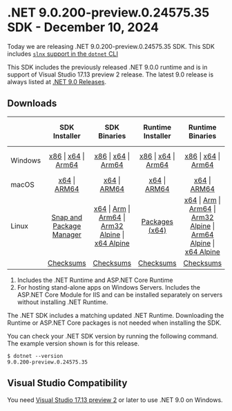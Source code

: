 # .NET 9.0.200-preview.0.24575.35 SDK - December 10, 2024

Today we are releasing .NET 9.0.200-preview.0.24575.35 SDK. This SDK includes [`slnx` support in the `dotnet` CLI](https://github.com/dotnet/sdk/issues/40913)

This SDK includes the previously released .NET 9.0.0 runtime and is in support of Visual Studio 17.13 preview 2 release. The latest 9.0 release is always listed at [.NET 9.0 Releases](../README.md).

## Downloads

|           | SDK Installer                        | SDK Binaries                 | Runtime Installer                                        | Runtime Binaries                                 | ASP.NET Core Runtime           |Windows Desktop Runtime          |
| --------- | :------------------------------------------:     | :----------------------:                 | :---------------------------:                            | :-------------------------:                      | :-----------------:            | :-----------------:            |
| Windows   | [x86][dotnet-sdk-win-x86.exe] \| [x64][dotnet-sdk-win-x64.exe] \| [Arm64][dotnet-sdk-win-arm64.exe] | [x86][dotnet-sdk-win-x86.zip] \| [x64][dotnet-sdk-win-x64.zip] \|  [Arm64][dotnet-sdk-win-arm64.zip] | [x86][dotnet-runtime-win-x86.exe] \| [x64][dotnet-runtime-win-x64.exe] \| [Arm64][dotnet-runtime-win-arm64.exe] | [x86][dotnet-runtime-win-x86.zip] \| [x64][dotnet-runtime-win-x64.zip] \| [Arm64][dotnet-runtime-win-arm64.zip] | [x86][aspnetcore-runtime-win-x86.exe] \| [x64][aspnetcore-runtime-win-x64.exe] \|; [Hosting Bundle][dotnet-hosting-win.exe] | [x86][windowsdesktop-runtime-win-x86.exe] \| [x64][windowsdesktop-runtime-win-x64.exe] \| [Arm64][windowsdesktop-runtime-win-arm64.exe] |
| macOS     | [x64][dotnet-sdk-osx-x64.pkg] \| [ARM64][dotnet-sdk-osx-arm64.pkg] | [x64][dotnet-sdk-osx-x64.tar.gz] \| [ARM64][dotnet-sdk-osx-arm64.tar.gz]  | [x64][dotnet-runtime-osx-x64.pkg] \| [ARM64][dotnet-runtime-osx-arm64.pkg] | [x64][dotnet-runtime-osx-x64.tar.gz] \| [ARM64][dotnet-runtime-osx-arm64.tar.gz]| [x64][aspnetcore-runtime-osx-x64.tar.gz] \| [ARM64][aspnetcore-runtime-osx-arm64.tar.gz] | - |
| Linux     |  [Snap and Package Manager](../install-linux.md)  | [x64][dotnet-sdk-linux-x64.tar.gz] \| [Arm][dotnet-sdk-linux-arm.tar.gz]  \| [Arm64][dotnet-sdk-linux-arm64.tar.gz] \| [Arm32 Alpine][dotnet-sdk-linux-musl-arm.tar.gz]  \| [x64 Alpine][dotnet-sdk-linux-musl-x64.tar.gz] | [Packages (x64)][linux-packages] | [x64][dotnet-runtime-linux-x64.tar.gz] \| [Arm][dotnet-runtime-linux-arm.tar.gz] \| [Arm64][dotnet-runtime-linux-arm64.tar.gz] \| [Arm32 Alpine][dotnet-runtime-linux-musl-arm.tar.gz] \| [Arm64 Alpine][dotnet-runtime-linux-musl-arm64.tar.gz] \| [x64 Alpine][dotnet-runtime-linux-musl-x64.tar.gz]  | [x64][aspnetcore-runtime-linux-x64.tar.gz]  \| [Arm][aspnetcore-runtime-linux-arm.tar.gz] \| [Arm64][aspnetcore-runtime-linux-arm64.tar.gz] \| [x64 Alpine][aspnetcore-runtime-linux-musl-x64.tar.gz] | - |
|  | [Checksums][checksums-sdk]                             | [Checksums][checksums-sdk]                                      | [Checksums][checksums-runtime]                             | [Checksums][checksums-runtime]  | [Checksums][checksums-runtime]  | [Checksums][checksums-runtime] |

1. Includes the .NET Runtime and ASP.NET Core Runtime
2. For hosting stand-alone apps on Windows Servers. Includes the ASP.NET Core Module for IIS and can be installed separately on servers without installing .NET Runtime.

The .NET SDK includes a matching updated .NET Runtime. Downloading the Runtime or ASP.NET Core packages is not needed when installing the SDK.

You can check your .NET SDK version by running the following command. The example version shown is for this release.

```console
$ dotnet --version
9.0.200-preview.0.24575.35 
```

## Visual Studio Compatibility

You need [Visual Studio 17.13 preview 2](https://visualstudio.microsoft.com) or later to use .NET 9.0 on Windows.

[checksums-runtime]: https://builds.dotnet.microsoft.com/dotnet/checksums/9.0.0-sha.txt
[checksums-sdk]: https://builds.dotnet.microsoft.com/dotnet/checksums/9.0.0-sha.txt

[linux-packages]: ../install-linux.md

[//]: # ( Runtime 9.0.0)
[dotnet-runtime-linux-arm.tar.gz]: https://download.visualstudio.microsoft.com/download/pr/8f639af4-29e2-474e-ad2d-ad1845c09e21/d6a1fac24aa5bed41dcc8c35017a44f4/dotnet-runtime-9.0.0-linux-arm.tar.gz
[dotnet-runtime-linux-arm64.tar.gz]: https://download.visualstudio.microsoft.com/download/pr/3ae34de0-5928-47c4-9abb-e0b8f795c256/1ea2ed5a50af003121ebf32cb218258e/dotnet-runtime-9.0.0-linux-arm64.tar.gz
[dotnet-runtime-linux-musl-arm.tar.gz]: https://download.visualstudio.microsoft.com/download/pr/f2566d5b-8b22-460e-86fa-94388974ab09/a4ae7832d06be1e5ef0b55ecc22b1ad1/dotnet-runtime-9.0.0-linux-musl-arm.tar.gz
[dotnet-runtime-linux-musl-arm64.tar.gz]: https://download.visualstudio.microsoft.com/download/pr/51a64e2f-043f-460b-a048-ea79617d9a06/b3274372b27c70fc4da62cc994890f8d/dotnet-runtime-9.0.0-linux-musl-arm64.tar.gz
[dotnet-runtime-linux-musl-x64.tar.gz]: https://download.visualstudio.microsoft.com/download/pr/53729aa8-9540-4ddc-ad77-4b7126b36b30/5156249a151c4d334c19c89bb63b940d/dotnet-runtime-9.0.0-linux-musl-x64.tar.gz
[dotnet-runtime-linux-x64.tar.gz]: https://download.visualstudio.microsoft.com/download/pr/282bb881-c2ae-4250-b814-b362745073bd/6e15021d23f704c0d457c820a69a3de6/dotnet-runtime-9.0.0-linux-x64.tar.gz
[dotnet-runtime-osx-arm64.pkg]: https://download.visualstudio.microsoft.com/download/pr/a129df43-9d92-421f-9d63-eb9a8218e16a/9533b915759dcbe7cbd2fb0bed4d1ba2/dotnet-runtime-9.0.0-osx-arm64.pkg
[dotnet-runtime-osx-arm64.tar.gz]: https://download.visualstudio.microsoft.com/download/pr/013e0f03-e1e4-4f97-a5cc-e6504f684620/0c0ea6a0c124d87027d8ff6abeb7b697/dotnet-runtime-9.0.0-osx-arm64.tar.gz
[dotnet-runtime-osx-x64.pkg]: https://download.visualstudio.microsoft.com/download/pr/c36c7ef4-59b3-40e5-ae06-798b485fc007/579afa87e7f72dc6af44bc96aa6c2477/dotnet-runtime-9.0.0-osx-x64.pkg
[dotnet-runtime-osx-x64.tar.gz]: https://download.visualstudio.microsoft.com/download/pr/4be484a1-a095-48cf-8407-cae1d3dcc944/9f373dc1d85022e004df3ac1071ace59/dotnet-runtime-9.0.0-osx-x64.tar.gz
[dotnet-runtime-win-arm64.exe]: https://download.visualstudio.microsoft.com/download/pr/1736a901-4535-42e5-9cf8-4d1d07699b45/f7dc8e4cf85bf579170043799e356e9e/dotnet-runtime-9.0.0-win-arm64.exe
[dotnet-runtime-win-arm64.zip]: https://download.visualstudio.microsoft.com/download/pr/cfecd946-5932-496c-a2b6-ba3c99318f24/4a5b2d8e244b4db3db110ff5751ed35b/dotnet-runtime-9.0.0-win-arm64.zip
[dotnet-runtime-win-x64.exe]: https://download.visualstudio.microsoft.com/download/pr/99bd07c2-c95c-44dc-9d47-36d3b18df240/bdf26c62f69c1b783687c1dce83ccf7a/dotnet-runtime-9.0.0-win-x64.exe
[dotnet-runtime-win-x64.zip]: https://download.visualstudio.microsoft.com/download/pr/fed1ee33-4574-4d89-85b5-3b8d7762b56a/432725cb9d6d235424768defea5ce6ee/dotnet-runtime-9.0.0-win-x64.zip
[dotnet-runtime-win-x86.exe]: https://download.visualstudio.microsoft.com/download/pr/0e89cce9-dc02-423c-a657-0c2b421edf21/af2e916785775fe7e023b953af404db5/dotnet-runtime-9.0.0-win-x86.exe
[dotnet-runtime-win-x86.zip]: https://download.visualstudio.microsoft.com/download/pr/73b2d717-c521-47cf-857e-e353f05f3b83/db5484cdaef7f85c94b484fbeb42299d/dotnet-runtime-9.0.0-win-x86.zip

[//]: # ( WindowsDesktop 9.0.0)
[windowsdesktop-runtime-win-arm64.exe]: https://download.visualstudio.microsoft.com/download/pr/b3a8a99d-5c1c-475a-ba68-4849de9ea6e9/c17f07553d7723165f98f27128fec048/windowsdesktop-runtime-9.0.0-win-arm64.exe
[windowsdesktop-runtime-win-x64.exe]: https://download.visualstudio.microsoft.com/download/pr/685792b6-4827-4dca-a971-bce5d7905170/1bf61b02151bc56e763dc711e45f0e1e/windowsdesktop-runtime-9.0.0-win-x64.exe
[windowsdesktop-runtime-win-x86.exe]: https://download.visualstudio.microsoft.com/download/pr/8dfbde7b-c316-418d-934a-d3246253f342/69c6a35b77a4f01b95588e1df2bddf9a/windowsdesktop-runtime-9.0.0-win-x86.exe

[//]: # ( ASP 9.0.0)
[aspnetcore-runtime-linux-arm.tar.gz]: https://download.visualstudio.microsoft.com/download/pr/84aa8e86-c6a1-4562-84f3-828e836ef26c/96772a224b9ff3be8904b63f37d7cf63/aspnetcore-runtime-9.0.0-linux-arm.tar.gz
[aspnetcore-runtime-linux-arm64.tar.gz]: https://download.visualstudio.microsoft.com/download/pr/b2029a3e-c67e-4905-ad1f-08b164322520/bd68ea0b77f12df21b935da338fdaf25/aspnetcore-runtime-9.0.0-linux-arm64.tar.gz
[aspnetcore-runtime-linux-musl-x64.tar.gz]: https://download.visualstudio.microsoft.com/download/pr/86d7a513-fe71-4f37-b9ec-fdcf5566cce8/e72574fc82d7496c73a61f411d967d8e/aspnetcore-runtime-9.0.0-linux-musl-x64.tar.gz
[aspnetcore-runtime-linux-x64.tar.gz]: https://download.visualstudio.microsoft.com/download/pr/e4791376-b70d-431f-bd98-5397c876b946/64ffc29a4edc8fd70b151c2963b38b09/aspnetcore-runtime-9.0.0-linux-x64.tar.gz
[aspnetcore-runtime-osx-arm64.tar.gz]: https://download.visualstudio.microsoft.com/download/pr/a9c3126c-91ab-4ab1-bc0a-e6bbeee7a786/3f848ed6f804c50f3a4c24599361e0eb/aspnetcore-runtime-9.0.0-osx-arm64.tar.gz
[aspnetcore-runtime-osx-x64.tar.gz]: https://download.visualstudio.microsoft.com/download/pr/b3d48d74-e9f8-4b6c-9ef7-6f5729873f21/2139bfd7650c0fd8ddce3195ada43ae8/aspnetcore-runtime-9.0.0-osx-x64.tar.gz
[aspnetcore-runtime-win-x64.exe]: https://download.visualstudio.microsoft.com/download/pr/815e6104-b92c-4cd5-8971-cba2f685002a/37befaa217f3269a152016da80a922c1/aspnetcore-runtime-9.0.0-win-x64.exe
[aspnetcore-runtime-win-x86.exe]: https://download.visualstudio.microsoft.com/download/pr/70c1a68c-e5e4-45ef-9f2c-df1d3f195a2e/6b8e20fe1e45f886e464908cf18efd96/aspnetcore-runtime-9.0.0-win-x86.exe
[dotnet-hosting-win.exe]: https://download.visualstudio.microsoft.com/download/pr/e1ae9d41-3faf-4755-ac27-b24e84eef3d1/5e3a24eb8c1a12272ea1fe126d17dfca/dotnet-hosting-9.0.0-win.exe

[//]: # ( SDK 9.0.200-preview.0.24575.35)
[dotnet-sdk-linux-arm.tar.gz]: https://download.visualstudio.microsoft.com/download/pr/6b1e7cff-1c23-48a1-8271-78240dc9c8b4/f871c2e8483bc4c70c6dc858af5b166a/dotnet-sdk-9.0.200-preview.0.24575.35-linux-arm.tar.gz
[dotnet-sdk-linux-arm64.tar.gz]: https://download.visualstudio.microsoft.com/download/pr/023db3ce-6713-4eab-8bd8-c6944b28f554/b5991dcf1d57f92892776508c3fec3b7/dotnet-sdk-9.0.200-preview.0.24575.35-linux-arm64.tar.gz
[dotnet-sdk-linux-musl-arm.tar.gz]: https://download.visualstudio.microsoft.com/download/pr/a1b5cdb4-1294-4ad4-bac6-aaabe69d520a/2f55a6488439bbd246ea4ad73884aca1/dotnet-sdk-9.0.200-preview.0.24575.35-linux-musl-arm.tar.gz
[dotnet-sdk-linux-musl-x64.tar.gz]: https://download.visualstudio.microsoft.com/download/pr/936d2d67-bc50-4633-a4e0-c17e919f98ad/79f3c2561b3647095672ef9cb7cedb26/dotnet-sdk-9.0.200-preview.0.24575.35-linux-musl-x64.tar.gz
[dotnet-sdk-linux-x64.tar.gz]: https://download.visualstudio.microsoft.com/download/pr/f11d77d4-5db2-4b5a-8ff6-bd71f6d851fc/04056b34fd2294069512b66758480e68/dotnet-sdk-9.0.200-preview.0.24575.35-linux-x64.tar.gz
[dotnet-sdk-osx-arm64.pkg]: https://download.visualstudio.microsoft.com/download/pr/9113bd86-73d5-49a5-97d2-1eab6e60475c/ba470e9177266abcee67c66e42d7ae1a/dotnet-sdk-9.0.200-preview.0.24575.35-osx-arm64.pkg
[dotnet-sdk-osx-arm64.tar.gz]: https://download.visualstudio.microsoft.com/download/pr/3d37f382-8266-450d-b4c0-e35cebbe4784/cf8ff3b43f5c89e549d0efb226d7002c/dotnet-sdk-9.0.200-preview.0.24575.35-osx-arm64.tar.gz
[dotnet-sdk-osx-x64.pkg]: https://download.visualstudio.microsoft.com/download/pr/f69d39d6-375d-4769-b56f-fddb00876388/3dce64c09097e439a9c3035a2502b776/dotnet-sdk-9.0.200-preview.0.24575.35-osx-x64.pkg
[dotnet-sdk-osx-x64.tar.gz]: https://download.visualstudio.microsoft.com/download/pr/5001171c-08ac-4906-ab9b-473ed08befd1/716714407bf1d84b16ae06f3fda65cea/dotnet-sdk-9.0.200-preview.0.24575.35-osx-x64.tar.gz
[dotnet-sdk-win-arm64.exe]: https://download.visualstudio.microsoft.com/download/pr/ae81b344-113b-493c-a376-c20d4cde5a0d/9e81c81336f48c09f66cbf717186aeeb/dotnet-sdk-9.0.200-preview.0.24575.35-win-arm64.exe
[dotnet-sdk-win-arm64.zip]: https://download.visualstudio.microsoft.com/download/pr/50f7894a-3041-4170-bac0-e39025b15f1d/ed09a918859e7c8153437725e7d4a3ed/dotnet-sdk-9.0.200-preview.0.24575.35-win-arm64.zip
[dotnet-sdk-win-x64.exe]: https://download.visualstudio.microsoft.com/download/pr/7c9b3974-1350-4fc0-9e71-26ef66400270/4f8ba90528060880240f392408e50053/dotnet-sdk-9.0.200-preview.0.24575.35-win-x64.exe
[dotnet-sdk-win-x64.zip]: https://download.visualstudio.microsoft.com/download/pr/e73ac805-36c1-4e9d-bf02-d72b3e6c19a6/0682eca6c9ca2e883565aaf1d53c80e8/dotnet-sdk-9.0.200-preview.0.24575.35-win-x64.zip
[dotnet-sdk-win-x86.exe]: https://download.visualstudio.microsoft.com/download/pr/7a0e0ce2-2e9e-4697-b300-c7fbef39bde5/bbf3297492feeff11f8fadd86cd6bcd8/dotnet-sdk-9.0.200-preview.0.24575.35-win-x86.exe
[dotnet-sdk-win-x86.zip]: https://download.visualstudio.microsoft.com/download/pr/7a643831-783f-4e6f-867c-0903068bf29c/a4890bfef7c5d67e909cfbe704b46bba/dotnet-sdk-9.0.200-preview.0.24575.35-win-x86.zip
